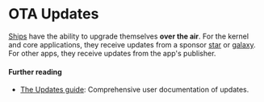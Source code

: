 # OTA Updates

[Ships](ship.md) have the ability to upgrade themselves **over the air**. For the kernel and core applications, they receive updates from a sponsor [star](star.md) or [galaxy](galaxy.md). For other apps, they receive updates from the app's publisher.

#### Further reading

- [The Updates guide](../manual/os/updates.md): Comprehensive user documentation of updates.
